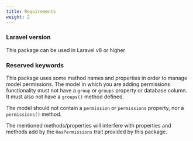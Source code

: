 ```yaml
---
title: Requirements
weight: 2
---
```


### Laravel version
This package can be used in Laravel v8 or higher

### Reserved keywords
This package uses some method names and properties in order to manage model permissions. The model in which you are adding permissions functionality
must not have a `group` or `groups` property or database column. It must also not have a `groups()` method defined.

The model should not contain a `permission` or `permissions` property, nor a `permissions()` method.

The mentioned methods/properties will interfere with properties and methods add by the `HasPermissions` trait provided by this package.

